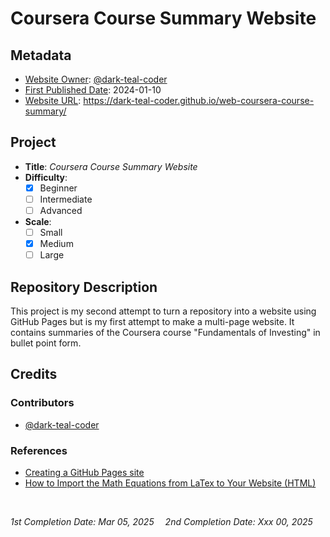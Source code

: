 <!-- README file for GitHub Pages website-->

# Coursera Course Summary Website

## Metadata

- <ins>Website Owner</ins>: [@dark-teal-coder](github.com/dark-teal-coder)
- <ins>First Published Date</ins>: 2024-01-10
- <ins>Website URL</ins>: https://dark-teal-coder.github.io/web-coursera-course-summary/

## Project

- **Title**: *Coursera Course Summary Website*
- **Difficulty**:
  - [x] Beginner
  - [ ] Intermediate
  - [ ] Advanced
- **Scale**:
  - [ ] Small
  - [x] Medium
  - [ ] Large

## Repository Description

This project is my second attempt to turn a repository into a website using GitHub Pages but is my first attempt to make a multi-page website. It contains summaries of the Coursera course "Fundamentals of Investing" in bullet point form. 

## Credits 

### Contributors 

- [@dark-teal-coder](github.com/dark-teal-coder)

### References 

- [Creating a GitHub Pages site](https://docs.github.com/en/pages/getting-started-with-github-pages/creating-a-github-pages-site)
- [How to Import the Math Equations from LaTex to Your Website (HTML)](https://mecharithm.com/learning/lesson/latex-to-html-2)

&nbsp;

*1st Completion Date: Mar 05, 2025*&emsp;
*2nd Completion Date: Xxx 00, 2025*&emsp;
